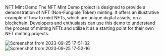 NFT Mint Demo
The NFT Mint Demo project is designed to provide a demonstration of NFT (Non-Fungible Token) minting. 
It offers an illustrative example of how to mint NFTs, which are unique digital assets, on a blockchain. 
Developers and enthusiasts can use this demo to understand the process of minting NFTs and utilize it as a starting point for their own NFT minting projects.

![Screenshot from 2023-09-25 17-51-32](https://github.com/afolabidamilare08/mint_giftCard_demo/assets/66940336/cf2738ec-2738-439a-8913-d5b243bfa0f4)
![Screenshot from 2023-09-25 17-52-16](https://github.com/afolabidamilare08/mint_giftCard_demo/assets/66940336/87af50bc-a8c6-4e1b-9673-7479132a7922)

